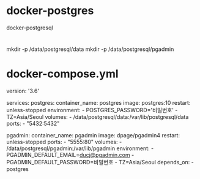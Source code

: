 # docker-postgres
docker-postgresql














# 
mkdir -p /data/postgresql/data
mkdir -p /data/postgresql/pgadmin


# docker-compose.yml

version: '3.6'

services:
  postgres:
    container_name: postgres
    image: postgres:10
    restart: unless-stopped
    environment:
      - POSTGRES_PASSWORD='비밀번호'
      - TZ=Asia/Seoul
    volumes:
      - /data/postgresql/data:/var/lib/postgresql/data
    ports:
      - "5432:5432"

  pgadmin:
    container_name: pgadmin
    image: dpage/pgadmin4
    restart: unless-stopped
    ports:
      - "5555:80"
    volumes:
      - /data/postgresql/pgadmin:/var/lib/pgadmin
    environment:
      - PGADMIN_DEFAULT_EMAIL=ducj@pgadmin.com
      - PGADMIN_DEFAULT_PASSWORD=비밀번호
      - TZ=Asia/Seoul
    depends_on:
      - postgres
